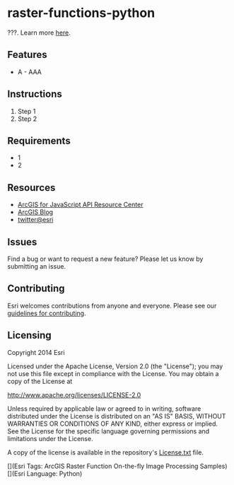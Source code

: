 # raster-functions-python

???.  Learn more [here](http://www.arcgis.com/about/).

## Features
* A - AAA

## Instructions

1. Step 1
2. Step 2 

## Requirements

* 1
* 2

## Resources

* [ArcGIS for JavaScript API Resource Center](http://help.arcgis.com/en/webapi/javascript/arcgis/index.html)
* [ArcGIS Blog](http://blogs.esri.com/esri/arcgis/)
* [twitter@esri](http://twitter.com/esri)

## Issues

Find a bug or want to request a new feature?  Please let us know by submitting an issue.

## Contributing

Esri welcomes contributions from anyone and everyone. Please see our [guidelines for contributing](https://github.com/esri/contributing).

## Licensing
Copyright 2014 Esri

Licensed under the Apache License, Version 2.0 (the "License");
you may not use this file except in compliance with the License.
You may obtain a copy of the License at

   http://www.apache.org/licenses/LICENSE-2.0

Unless required by applicable law or agreed to in writing, software
distributed under the License is distributed on an "AS IS" BASIS,
WITHOUT WARRANTIES OR CONDITIONS OF ANY KIND, either express or implied.
See the License for the specific language governing permissions and
limitations under the License.

A copy of the license is available in the repository's [License.txt](https://raw.github.com/Esri/raster-functions-python/master/license.txt) file.

[](Esri Tags: ArcGIS Raster Function On-the-fly Image Processing Samples)
[](Esri Language: Python)​